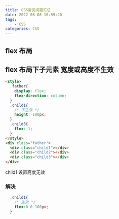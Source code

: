 ```yaml
---
title: CSS常见问题汇总
date: 2022-06-08 16:59:20
tags:
    - CSS
categories: CSS
---
```


## flex 布局

## flex 布局下子元素 宽度或高度不生效

```html
<style>
  .father{
    display: flex;
    flex-direction: column;
  }
  .child1{
    /* 不生效 */
    height: 100px; 
  }
  .child3{
    flex: 1;
  }
</style>
<div class="father">
  <div class="child1"></div>
  <div class="child2"></div>
  <div class="child3"></div>
</div>
```

child1 设置高度无效

### 解决

```css
  .child1{
    /* 生效 */
    flex:0 0 100px;
  }
```
